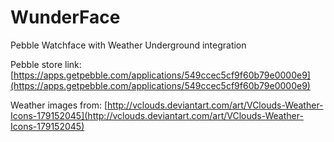 WunderFace
==========

Pebble Watchface with Weather Underground integration

Pebble store link: [https://apps.getpebble.com/applications/549ccec5cf9f60b79e0000e9](https://apps.getpebble.com/applications/549ccec5cf9f60b79e0000e9)

Weather images from: [http://vclouds.deviantart.com/art/VClouds-Weather-Icons-179152045](http://vclouds.deviantart.com/art/VClouds-Weather-Icons-179152045)
